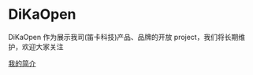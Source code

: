 # DiKaOpen 

 DiKaOpen 作为展示我司(笛卡科技)产品、品牌的开放 project，我们将长期维护，欢迎大家关注

[我的简介](%E5%85%AC%E5%8F%B8%E7%AE%80%E4%BB%8B.md)
